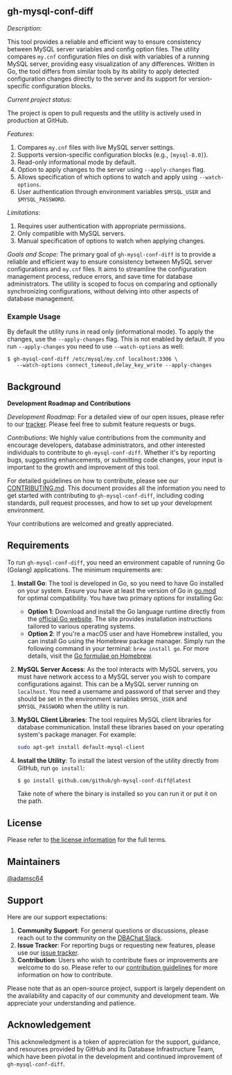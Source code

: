 ## gh-mysql-conf-diff

_Description_: 

This tool provides a reliable and efficient way to ensure consistency between MySQL server variables and config option files. The utility compares `my.cnf` configuration files on disk with variables of a running MySQL server, providing easy visualization of any differences. Written in Go, the tool differs from similar tools by its ability to apply detected configuration changes directly to the server and its support for version-specific configuration blocks.

_Current project status_:

The project is open to pull requests and the utility is actively used in production at GitHub.

_Features_:
1. Compares `my.cnf` files with live MySQL server settings.
2. Supports version-specific configuration blocks (e.g., `[mysql-8.0]`).
3. Read-only informational mode by default.
4. Option to apply changes to the server using `--apply-changes` flag.
5. Allows specification of which options to watch and apply using `--watch-options`.
6. User authentication through environment variables `$MYSQL_USER` and `$MYSQL_PASSWORD`.

_Limitations_:
1. Requires user authentication with appropriate permissions.
2. Only compatible with MySQL servers.
3. Manual specification of options to watch when applying changes.

_Goals and Scope_:
The primary goal of `gh-mysql-conf-diff` is to provide a reliable and efficient way to ensure consistency between MySQL server configurations and `my.cnf` files. It aims to streamline the configuration management process, reduce errors, and save time for database administrators. The utility is scoped to focus on comparing and optionally synchronizing configurations, without delving into other aspects of database management.

### Example Usage

By default the utility runs in read only (informational mode). To apply the
changes, use the `--apply-changes` flag. This is not enabled by default. If
you run `--apply-changes` you need to use `--watch-options` as well:

	$ gh-mysql-conf-diff /etc/mysql/my.cnf localhost:3306 \
	   --watch-options connect_timeout,delay_key_write --apply-changes

## Background 

**Development Roadmap and Contributions**

_Development Roadmap_:
For a detailed view of our open issues, please refer to our [tracker](https://github.com/github/gh-mysql-conf-diff/issues). Please feel free to submit feature requests or bugs.

_Contributions_:
We highly value contributions from the community and encourage developers, database administrators, and other interested individuals to contribute to `gh-mysql-conf-diff`. Whether it's by reporting bugs, suggesting enhancements, or submitting code changes, your input is important to the growth and improvement of this tool.

For detailed guidelines on how to contribute, please see our [CONTRIBUTING.md](CONTRIBUTING.md). This document provides all the information you need to get started with contributing to `gh-mysql-conf-diff`, including coding standards, pull request processes, and how to set up your development environment.

Your contributions are welcomed and greatly appreciated.

## Requirements

To run `gh-mysql-conf-diff`, you need an environment capable of running Go (Golang) applications. The minimum requirements are:

1. **Install Go**: The tool is developed in Go, so you need to have Go installed on your system. Ensure you have at least the version of Go in [go.mod](go.mod) for optimal compatibility. You have two primary options for installing Go:
	- **Option 1**: Download and install the Go language runtime directly from the [official Go website](https://go.dev/doc/install). The site provides installation instructions tailored to various operating systems.
	- **Option 2**: If you're a macOS user and have Homebrew installed, you can install Go using the Homebrew package manager. Simply run the following command in your terminal: `brew install go`. For more details, visit the [Go formulae on Homebrew](https://formulae.brew.sh/formula/go).
1. **MySQL Server Access**: As the tool interacts with MySQL servers, you must have network access to a MySQL server you wish to compare configurations against. This can be a MySQL server running on `localhost`. You need a username and password of that server and they should be set in the environment variables `$MYSQL_USER` and `$MYSQL_PASSWORD` when the utility is run.
1. **MySQL Client Libraries**: The tool requires MySQL client libraries for database communication. Install these libraries based on your operating system's package manager. For example:

    ```bash
    sudo apt-get install default-mysql-client
    ```
1. **Install the Utility**: To install the latest version of the utility directly from GitHub, run `go install`:

	```bash
	$ go install github.com/github/gh-mysql-conf-diff@latest
	```
	Take note of where the binary is installed so you can run it or put it on the path.

## License 

Please refer to [the license information](./LICENSE.txt) for the full terms.

## Maintainers 

[@adamsc64](https://github.com/adamsc64)

## Support

Here are our support expectations:

1. **Community Support**: For general questions or discussions, please reach out to the community on the [DBAChat Slack](https://dbachat.slack.com/).
1. **Issue Tracker**: For reporting bugs or requesting new features, please use our [issue tracker](https://github.com/github/gh-mysql-conf-diff/issues).
1. **Contribution**: Users who wish to contribute fixes or improvements are welcome to do so. Please refer to our [contribution guidelines](CONTRIBUTING.md) for more information on how to contribute.

Please note that as an open-source project, support is largely dependent on the availability and capacity of our community and development team. We appreciate your understanding and patience.

## Acknowledgement

This acknowledgment is a token of appreciation for the support, guidance, and resources provided by GitHub and its Database Infrastructure Team, which have been pivotal in the development and continued improvement of `gh-mysql-conf-diff`.
